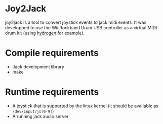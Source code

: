 Joy2Jack
=======

joy2jack is a tool to convert joystick events to jack midi events.  It
was developped to use the Wii Rockband Drum USB controller as a
virtual MIDI drum kit (using
[hydrogen](http://www.hydrogen-music.org/hcms/) for example).


Compile requirements
====================
* Jack development library
* make

Runtime requirements
====================
* A joystick that is supported by the linux kernel (it should be
  available as `/dev/input/js[0-9]`)
* A running jack audio server

